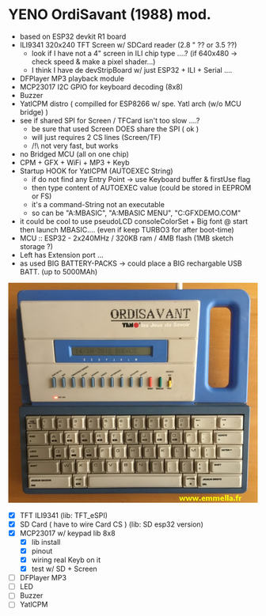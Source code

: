 # YENO OrdiSavant (1988) mod.

- based on ESP32 devkit R1 board
- ILI9341 320x240 TFT Screen w/ SDCard reader (2.8 " ?? or 3.5 ??)
  - look if I have not a 4" screen in ILI chip type ....? (if 640x480 -> check speed & make a pixel shader...)
  - I think I have de devStripBoard w/ just ESP32 + ILI + Serial ....
- DFPlayer MP3 playback module
- MCP23017 I2C GPIO for keyboard decoding (8x8)
- Buzzer
- YatlCPM distro ( compilled for ESP8266 w/ spe. Yatl arch (w/o MCU bridge) )
- see if shared SPI for Screen / TFCard isn't too slow ....?
  - be sure that used Screen DOES share the SPI ( ok )
  - will just requires 2 CS lines (Screen/TF)
  - /!\\ not very fast, but works
- no Bridged MCU (all on one chip)
- CPM + GFX + WiFi + MP3 + Keyb
- Startup HOOK for YatlCPM (AUTOEXEC String)
  - if do not find any Entry Point -> use Keyboard buffer & firstUse flag
  - then type content of AUTOEXEC value (could be stored in EEPROM or FS)
  - it's a command-String not an executable
  - so can be "A:MBASIC", "A:MBASIC MENU", "C:GFXDEMO.COM"
- it could be cool to use pseudoLCD consoleColorSet + Big font @ start then launch MBASIC.... (even if keep TURBO3 for after boot-time)
- MCU :: ESP32 - 2x240MHz / 320KB ram / 4MB flash (1MB sketch storage ?)
- Left has Extension port ...
- as used BIG BATTERY-PACKS -> could place a BIG rechargable USB BATT. (up to 5000MAh)

![YENO Ordisavant (1988)](./pictures/ORDI_SAVANT_001.jpg)

- [x] TFT  ILI9341 (lib: TFT_eSPI)
- [x] SD Card ( have to wire Card CS ) (lib: SD esp32 version)
- [x] MCP23017 w/ keypad lib 8x8
  - [x] lib install
  - [x] pinout
  - [x] wiring real Keyb on it
  - [x] test w/ SD + Screen
- [ ] DFPlayer MP3
- [ ] LED
- [ ] Buzzer
- [ ] YatlCPM